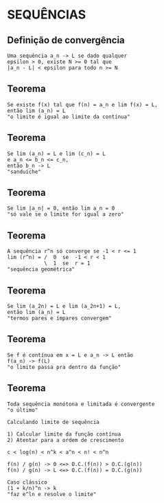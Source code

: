 # SEQUÊNCIAS

## Definição de convergência
    Uma sequência a_n -> L se dado qualquer
    epsilon > 0, existe N >= 0 tal que
    |a_n - L| < epsilon para todo n >= N

## Teorema
    Se existe f(x) tal que f(n) = a_n e lim f(x) = L,
    então lim (a_n) = L
    "o limite é igual ao limite da contínua"

## Teorema
    Se lim (a_n) = L e lim (c_n) = L
    e a_n <= b_n <= c_n,
    então b_n -> L
    "sanduíche"

## Teorema
    Se lim |a_n| = 0, então lim a_n = 0
    "só vale se o limite for igual a zero"

## Teorema
    A sequência r^n só converge se -1 < r <= 1
    lim (r^n) = /  0  se  -1 < r < 1
                \  1  se  r = 1
    "sequência geométrica"

## Teorema
    Se lim (a_2n) = L e lim (a_2n+1) = L,
    então lim (a_n) = L
    "termos pares e ímpares convergem"

## Teorema
    Se f é contínua em x = L e a_n -> L então
    f(a_n) -> f(L)
    "o limite passa pra dentro da função"

## Teorema
    Toda sequência monótona e limitada é convergente
    "o último"

    Calculando limite de sequência

    1) Calcular limite da função contínua
    2) Atentar para a ordem de crescimento

    c < log(n) < n^k < a^n < n! < n^n

    f(n) / g(n) -> 0 <=> O.C.(f(n)) > O.C.(g(n))
    f(n) / g(n) -> L <=> O.C.(f(n)) = O.C.(g(n))

    Caso clássico
    (1 + k/n)^n -> k
    "faz e^ln e resolve o limite"